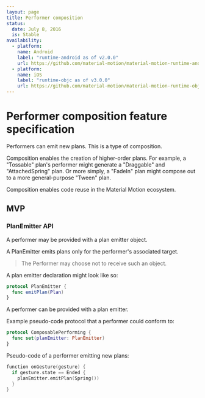 ```yaml
---
layout: page
title: Performer composition
status:
  date: July 8, 2016
  is: Stable
availability:
  - platform:
    name: Android
    label: "runtime-android as of v2.0.0"
    url: https://github.com/material-motion/material-motion-runtime-android
  - platform:
    name: iOS
    label: "runtime-objc as of v3.0.0"
    url: https://github.com/material-motion/material-motion-runtime-objc
---
```


# Performer composition feature specification

Performers can emit new plans. This is a type of composition.

Composition enables the creation of higher-order plans. For example, a "Tossable" plan's performer might generate a "Draggable" and "AttachedSpring" plan. Or more simply, a "FadeIn" plan might compose out to a more general-purpose "Tween" plan.

Composition enables code reuse in the Material Motion ecosystem.

## MVP

### PlanEmitter API

A performer may be provided with a plan emitter object.

A PlanEmitter emits plans only for the performer's associated target.

> The Performer may choose not to receive such an object.

A plan emitter declaration might look like so:

```swift
protocol PlanEmitter {
  func emitPlan(Plan)
}
```

A performer can be provided with a plan emitter.

Example pseudo-code protocol that a performer could conform to:

```swift
protocol ComposablePerforming {
  func set(planEmitter: PlanEmitter)
}
```

Pseudo-code of a performer emitting new plans:

```swift
function onGesture(gesture) {
  if gesture.state == Ended {
    planEmitter.emitPlan(Spring())
  }
}
```


